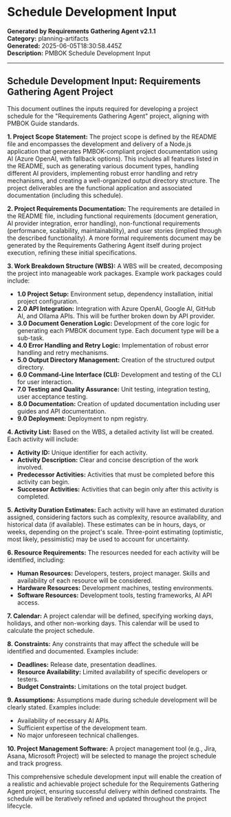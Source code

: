 # Schedule Development Input

**Generated by Requirements Gathering Agent v2.1.1**  
**Category:** planning-artifacts  
**Generated:** 2025-06-05T18:30:58.445Z  
**Description:** PMBOK Schedule Development Input

---

## Schedule Development Input: Requirements Gathering Agent Project

This document outlines the inputs required for developing a project schedule for the "Requirements Gathering Agent" project, aligning with PMBOK Guide standards.

**1. Project Scope Statement:**  The project scope is defined by the README file and encompasses the development and delivery of a Node.js application that generates PMBOK-compliant project documentation using AI (Azure OpenAI, with fallback options). This includes all features listed in the README, such as generating various document types, handling different AI providers, implementing robust error handling and retry mechanisms, and creating a well-organized output directory structure.  The project deliverables are the functional application and associated documentation (including this schedule).

**2. Project Requirements Documentation:** The requirements are detailed in the README file, including functional requirements (document generation, AI provider integration, error handling), non-functional requirements (performance, scalability, maintainability), and user stories (implied through the described functionality).  A more formal requirements document may be generated by the Requirements Gathering Agent itself during project execution, refining these initial specifications.

**3. Work Breakdown Structure (WBS):**  A WBS will be created, decomposing the project into manageable work packages.  Example work packages could include:

* **1.0 Project Setup:**  Environment setup, dependency installation, initial project configuration.
* **2.0 API Integration:** Integration with Azure OpenAI, Google AI, GitHub AI, and Ollama APIs.  This will be further broken down by API provider.
* **3.0 Document Generation Logic:** Development of the core logic for generating each PMBOK document type.  Each document type will be a sub-task.
* **4.0 Error Handling and Retry Logic:** Implementation of robust error handling and retry mechanisms.
* **5.0 Output Directory Management:** Creation of the structured output directory.
* **6.0 Command-Line Interface (CLI):** Development and testing of the CLI for user interaction.
* **7.0 Testing and Quality Assurance:** Unit testing, integration testing, user acceptance testing.
* **8.0 Documentation:** Creation of updated documentation including user guides and API documentation.
* **9.0 Deployment:** Deployment to npm registry.


**4. Activity List:**  Based on the WBS, a detailed activity list will be created.  Each activity will include:

* **Activity ID:** Unique identifier for each activity.
* **Activity Description:** Clear and concise description of the work involved.
* **Predecessor Activities:** Activities that must be completed before this activity can begin.
* **Successor Activities:** Activities that can begin only after this activity is completed.


**5. Activity Duration Estimates:**  Each activity will have an estimated duration assigned, considering factors such as complexity, resource availability, and historical data (if available).  These estimates can be in hours, days, or weeks, depending on the project's scale.  Three-point estimating (optimistic, most likely, pessimistic) may be used to account for uncertainty.

**6. Resource Requirements:**  The resources needed for each activity will be identified, including:

* **Human Resources:** Developers, testers, project manager.  Skills and availability of each resource will be considered.
* **Hardware Resources:** Development machines, testing environments.
* **Software Resources:** Development tools, testing frameworks, AI API access.

**7. Calendar:**  A project calendar will be defined, specifying working days, holidays, and other non-working days.  This calendar will be used to calculate the project schedule.

**8. Constraints:**  Any constraints that may affect the schedule will be identified and documented.  Examples include:

* **Deadlines:** Release date, presentation deadlines.
* **Resource Availability:** Limited availability of specific developers or testers.
* **Budget Constraints:**  Limitations on the total project budget.

**9. Assumptions:**  Assumptions made during schedule development will be clearly stated.  Examples include:

* Availability of necessary AI APIs.
* Sufficient expertise of the development team.
* No major unforeseen technical challenges.

**10. Project Management Software:** A project management tool (e.g., Jira, Asana, Microsoft Project) will be selected to manage the project schedule and track progress.


This comprehensive schedule development input will enable the creation of a realistic and achievable project schedule for the Requirements Gathering Agent project, ensuring successful delivery within defined constraints.  The schedule will be iteratively refined and updated throughout the project lifecycle.
